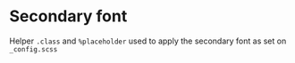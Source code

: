 # Secondary font

Helper `.class` and `%placeholder` used to apply the secondary font as set on `_config.scss`
